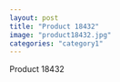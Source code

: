 ```yaml
---
layout: post
title: "Product 18432"
image: "product18432.jpg"
categories: "category1"
---
```

Product 18432

